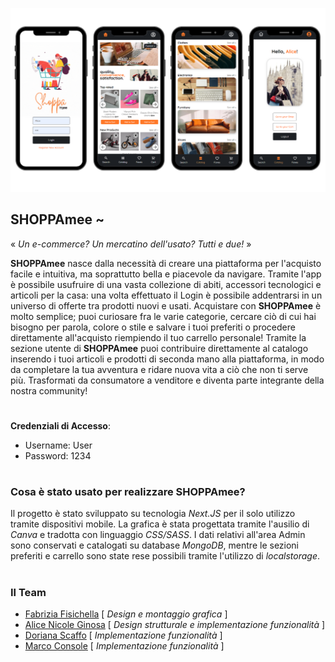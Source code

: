 ![Preview](./github_md_preview.png)

## SHOPPAmee ~
« *Un e-commerce? Un mercatino dell'usato? Tutti e due!* »

**SHOPPAmee** nasce dalla necessità di creare una piattaforma per l'acquisto facile e intuitiva, ma soprattutto bella e piacevole da navigare. Tramite l'app è possibile usufruire di una vasta collezione di abiti, accessori tecnologici e articoli per la casa: una volta effettuato il Login è possibile addentrarsi in un universo di offerte tra prodotti nuovi e usati. Acquistare con **SHOPPAmee** è molto semplice; puoi curiosare fra le varie categorie, cercare ciò di cui hai bisogno per parola, colore o stile e salvare i tuoi preferiti o procedere direttamente all'acquisto riempiendo il tuo carrello personale!
Tramite la sezione utente di **SHOPPAmee** puoi contribuire direttamente al catalogo inserendo i tuoi articoli e prodotti di seconda mano alla piattaforma, in modo da completare la tua avventura e ridare nuova vita a ciò che non ti serve più. Trasformati da consumatore a venditore e diventa parte integrante della nostra community!

#

**Credenziali di Accesso**:
- Username: User
- Password: 1234

#
  
### Cosa è stato usato per realizzare SHOPPAmee?
Il progetto è stato sviluppato su tecnologia *Next.JS* per il solo utilizzo tramite dispositivi mobile.
La grafica è stata progettata tramite l'ausilio di *Canva* e tradotta con linguaggio *CSS/SASS*.
I dati relativi all'area Admin sono conservati e catalogati su database *MongoDB*, mentre le sezioni preferiti e carrello sono state rese possibili tramite l'utilizzo di *localstorage*.

#

### Il Team
- [Fabrizia Fisichella](https://github.com/fabriziafisichella) [ *Design e montaggio grafica* ]
- [Alice Nicole Ginosa](https://github.com/AliceNicoleGinosa) [ *Design strutturale e implementazione funzionalità* ]
- [Doriana Scaffo](https://github.com/Doriana94) [ *Implementazione funzionalità* ]
- [Marco Console](https://github.com/marcoconsole) [ *Implementazione funzionalità* ]

